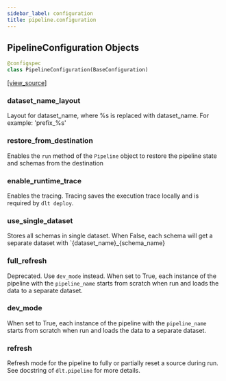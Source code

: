 ```yaml
---
sidebar_label: configuration
title: pipeline.configuration
---
```


## PipelineConfiguration Objects

```python
@configspec
class PipelineConfiguration(BaseConfiguration)
```

[[view_source]](https://github.com/dlt-hub/dlt/blob/e9c9ecfa8a644fdb516dd74aabca3bf75bafb154/dlt/pipeline/configuration.py#L14)

### dataset\_name\_layout

Layout for dataset_name, where %s is replaced with dataset_name. For example: 'prefix_%s'

### restore\_from\_destination

Enables the `run` method of the `Pipeline` object to restore the pipeline state and schemas from the destination

### enable\_runtime\_trace

Enables the tracing. Tracing saves the execution trace locally and is required by `dlt deploy`.

### use\_single\_dataset

Stores all schemas in single dataset. When False, each schema will get a separate dataset with `{dataset_name}_{schema_name}

### full\_refresh

Deprecated. Use `dev_mode` instead. When set to True, each instance of the pipeline with the `pipeline_name` starts from scratch when run and loads the data to a separate dataset.

### dev\_mode

When set to True, each instance of the pipeline with the `pipeline_name` starts from scratch when run and loads the data to a separate dataset.

### refresh

Refresh mode for the pipeline to fully or partially reset a source during run. See docstring of `dlt.pipeline` for more details.


